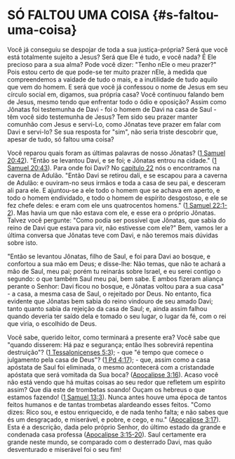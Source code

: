 # SÓ FALTOU UMA COISA {#s-faltou-uma-coisa}

Você já conseguiu se despojar de toda a sua justiça-própria? Será que você está totalmente sujeito a Jesus? Será que Ele é tudo, e você nada? É Ele precioso para a sua alma? Pode você dizer: &quot;Tenho nEle o meu prazer?&quot; Pois estou certo de que pode-se ter muito prazer nEle, à medida que compreendemos a vaidade de tudo o mais, e a inutilidade de tudo aquilo que vem do homem. E será que você já confessou o nome de Jesus em seu círculo social em, digamos, sua própria casa? Você continuou falando bem de Jesus, mesmo tendo que enfrentar todo o ódio e oposição? Assim como Jônatas foi testemunha de Davi - foi o homem de Davi na casa de Saul - têm você sido testemunha de Jesus? Tem sido seu prazer manter comunhão com Jesus e servi-Lo, como Jônatas teve prazer em falar com Davi e servi-lo? Se sua resposta for &quot;sim&quot;, não seria triste descobrir que, apesar de tudo, só faltou uma coisa?

Você reparou quais foram as últimas palavras de nosso Jônatas? ([1 Samuel 20:42](http://bibliaonline.com.br/acf/1sm/20/42)). &quot;Então se levantou Davi, e se foi; e Jônatas entrou na cidade.&quot; ([1 Samuel 20:43](http://bibliaonline.com.br/acf/1sm/20/43)). Para onde foi Davi? No [capítulo 22](http://bibliaonline.com.br/acf/1sm/22) nós o encontramos na caverna de Adulão. &quot;Então Davi se retirou dali, e se escapou para a caverna de Adulão: e ouviram-no seus irmãos e toda a casa de seu pai, e desceram ali para ele. E ajuntou-se a ele todo o homem que se achava em aperto, e todo o homem endividado, e todo o homem de espírito desgostoso, e ele se fez chefe deles: e eram com ele uns quatrocentos homens.&quot; ([1 Samuel 22:1-2](http://bibliaonline.com.br/acf/1sm/22/1-2)). Mas havia um que não estava com ele, e esse era o próprio Jônatas. Talvez você pergunte: &quot;Como podia ser possível que Jônatas, que sabia do reino de Davi que estava para vir, não estivesse com ele?&quot; Bem, vamos ler a última conversa que Jônatas teve com Davi, e não teremos mais dúvidas sobre isto.

&quot;Então se levantou Jônatas, filho de Saul, e foi para Davi ao bosque, e confortou a sua mão em Deus; e disse-lhe: Não temas, que não te achará a mão de Saul, meu pai; porém tu reinarás sobre Israel, e eu serei contigo o segundo: o que também Saul meu pai, bem sabe. E ambos fizeram aliança perante o Senhor: Davi ficou no bosque, e Jônatas voltou para a sua casa&quot; - a casa, a mesma casa de Saul, o rejeitado por Deus. No entanto, fica evidente que Jônatas bem sabia do reino vindouro de seu amado Davi; tanto quanto sabia da rejeição da casa de Saul; e, ainda assim falhou quando deveria ter saído dela e tomado o seu lugar, o lugar da fé, com o rei que viria, o escolhido de Deus.

Você sabe, querido leitor, como terminará a presente era? Você sabe que &quot;quando disserem: Há paz e segurança; então lhes sobrevirá repentina destruição&quot;? ([1 Tessalonicenses 5:3](http://bibliaonline.com.br/acf/1ts/5/3)); - que &quot;é tempo que comece o julgamento pela casa de Deus&quot;? ([1 Pd 4:17](http://bibliaonline.com.br/acf/1pe/4/17)); - que, assim como a casa apóstata de Saul foi eliminada, o mesmo acontecerá com a cristandade apóstata que será vomitada da Sua boca? ([Apocalipse 3:16](http://bibliaonline.com.br/acf/ap/3/16)). Acaso você não está vendo que há muitas coisas ao seu redor que refletem um espírito assim? Que dia este de trombetas soando! Ouçam os hebreus o que estamos fazendo! ([1 Samuel 13:3](http://bibliaonline.com.br/acf/1sm/13/3)). Nunca antes houve uma época de tantos feitos humanos e de tantas trombetas alardeando esses feitos. &quot;Como dizes: Rico sou, e estou enriquecido, e de nada tenho falta; e não sabes que és um desgraçado, e miserável, e pobre, e cego, e nu.&quot; ([Apocalipse 3:17](http://bibliaonline.com.br/acf/ap/3/17)). Esta é a descrição, dada pelo próprio Senhor, do último estado da grande e condenada casa professa ([Apocalipse 3:15-20](http://bibliaonline.com.br/acf/ap/3/15-20)). Saul certamente era grande neste mundo, se comparado com o desterrado Davi, mas quão desventurado e miserável foi o seu fim!